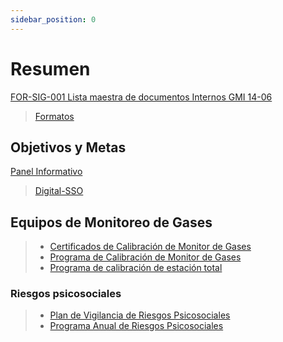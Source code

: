 ```yaml
---
sidebar_position: 0
---
```


# Resumen

[FOR-SIG-001 Lista maestra de documentos Internos GMI 14-06](https://gmiperu.sharepoint.com/:x:/r/sites/ESTRUCTURASIGGMI/Documentos%20compartidos/ESTRUCTURA%20SIG%20GMI/7.5%20INFORMACI%C3%93N%20DOCUMENTADA/3.%20Registros/1.%20Lista%20Maestra%20de%20Documentos/FOR-SIG-001%20Lista%20maestra%20de%20documentos%20Internos%20GMI%2014-06.xlsx?d=w75df8517048a46299cdd4c558bd7e20e&csf=1&web=1&e=r5H0qp)

> [Formatos](https://gmiperu.sharepoint.com/sites/ESTRUCTURASIGGMI/Documentos%20compartidos/Forms/AllItems.aspx?id=%2Fsites%2FESTRUCTURASIGGMI%2FDocumentos%20compartidos%2FESTRUCTURA%20SIG%20GMI%2F8%2E1%20PLANIFICACI%C3%93N%20Y%20CONTROL%20OPERACIONAL%2F3%2E%20Registros%2F2023%2F5%2E%20Formatos&p=true&ct=1687192849789&or=OWA%2DNT&cid=859ba0f8%2D517b%2D134c%2D1af5%2D10298533ef93&ga=1)

## Objetivos y Metas

  [Panel Informativo](https://gmiperu.sharepoint.com/sites/ESTRUCTURASIGGMI/Documentos%20compartidos/ESTRUCTURA%20SIG%20GMI/7.4.%20COMUNICACI%C3%93N/3.%20Registros/2023/2.%20Paneles/1.%20Mina/0.%20FOR-SIG-007%20Objetivos%20SIG%20SSOMAC%202023_GMI.pdf?CT=1687209721757&OR=ItemsView)
  > [Digital-SSO](https://gmiperu.sharepoint.com/:x:/r/sites/ESTRUCTURASIGGMI/_layouts/15/Doc.aspx?sourcedoc=%7BEED03738-D99E-4336-8533-EBD450631768%7D&file=1.%20FOR-SIG-007%20Objetivos%20SIG%20SSOMAC%20-%20SSO%202023.xlsx&action=default&mobileredirect=true)

## Equipos de Monitoreo de Gases

  > - [Certificados de Calibración de Monitor de Gases](https://gmiperu-my.sharepoint.com/personal/equispe_gmisac_com_pe/_layouts/15/onedrive.aspx?login_hint=equispe%40gmisac%2Ecom%2Epe&id=%2Fsites%2FESTRUCTURASIGGMI%2FDocumentos%20compartidos%2FESTRUCTURA%20SIG%20GMI%2F9%2E1%20SEGUIMIENTO%2CMEDICION%20Y%20ANALISIS%2F3%2E%20Registros%2F14%2E%20Higiene%20Ocupacional%2F2023%2F1%2E%20Certificados%20de%20Calibraci%C3%B3n%2F2023&listurl=https%3A%2F%2Fgmiperu%2Esharepoint%2Ecom%2Fsites%2FESTRUCTURASIGGMI%2FDocumentos%20compartidos&remoteItem=%7B%22mp%22%3A%7B%22webAbsoluteUrl%22%3A%22https%3A%2F%2Fgmiperu%2Dmy%2Esharepoint%2Ecom%2Fpersonal%2Fequispe%5Fgmisac%5Fcom%5Fpe%22%2C%22listFullUrl%22%3A%22https%3A%2F%2Fgmiperu%2Dmy%2Esharepoint%2Ecom%2Fpersonal%2Fequispe%5Fgmisac%5Fcom%5Fpe%2FDocuments%22%2C%22rootFolder%22%3A%22%2Fpersonal%2Fequispe%5Fgmisac%5Fcom%5Fpe%2FDocuments%2FESTRUCTURA%20SIG%20GMI%22%7D%2C%22rsi%22%3A%7B%22listFullUrl%22%3A%22https%3A%2F%2Fgmiperu%2Esharepoint%2Ecom%2Fsites%2FESTRUCTURASIGGMI%2FDocumentos%20compartidos%22%2C%22rootFolder%22%3A%22%2Fsites%2FESTRUCTURASIGGMI%2FDocumentos%20compartidos%2FESTRUCTURA%20SIG%20GMI%2F9%2E1%20SEGUIMIENTO%2CMEDICION%20Y%20ANALISIS%2F3%2E%20Registros%2F14%2E%20Higiene%20Ocupacional%2F2023%2F1%2E%20Certificados%20de%20Calibraci%C3%B3n%2F2023%22%2C%22webAbsoluteUrl%22%3A%22https%3A%2F%2Fgmiperu%2Esharepoint%2Ecom%2Fsites%2FESTRUCTURASIGGMI%22%7D%7D&view=0&viewid=a979b7ce%2D4e6a%2D4c7e%2D9a7d%2D62f7c0b62ad6)
  > - [Programa de Calibración de Monitor de Gases](https://gmiperu.sharepoint.com/:x:/r/sites/ESTRUCTURASIGGMI/_layouts/15/Doc.aspx?sourcedoc=%7BBE2A2720-224F-4F8D-93C0-6C413969AD9C%7D&file=FOR-SIG-044%20-%20Programa%20de%20Calibracion%20de%20.xlsm&action=default&mobileredirect=true)
  > - [Programa de calibración de estación total](https://gmiperu.sharepoint.com/:x:/r/sites/ESTRUCTURASIGGMI/_layouts/15/Doc.aspx?sourcedoc=%7B04A5B2A7-7379-4FAA-9BBF-315FBAEEF5E5%7D&file=Programa%20de%20Calibraci%C3%B3n%20de%20estaci%C3%B3n%20Total.xlsx&action=default&mobileredirect=true)

### Riesgos psicosociales

> - [Plan de Vigilancia de Riesgos Psicosociales](https://gmiperu-my.sharepoint.com/personal/equispe_gmisac_com_pe/_layouts/15/onedrive.aspx?listurl=https%3A%2F%2Fgmiperu%2Esharepoint%2Ecom%2Fsites%2FESTRUCTURASIGGMI%2FDocumentos%20compartidos&viewid=a979b7ce%2D4e6a%2D4c7e%2D9a7d%2D62f7c0b62ad6&login_hint=equispe%40gmisac%2Ecom%2Epe&id=%2Fsites%2FESTRUCTURASIGGMI%2FDocumentos%20compartidos%2FESTRUCTURA%20SIG%20GMI%2F6%2E2%20OBJETIVOS%20DEL%20SIG%20Y%20PLANIFICACI%C3%93N%20PARA%20LOGRARLOS%2F3%2E%20Registros%2F7%2E%20Programa%20de%20SO%2F2023%2FPlan%20de%20vigilancia%20de%20factores%20de%20riesgos%20psicosociales%20%2D%20GMI%202023%2Epdf&parent=%2Fsites%2FESTRUCTURASIGGMI%2FDocumentos%20compartidos%2FESTRUCTURA%20SIG%20GMI%2F6%2E2%20OBJETIVOS%20DEL%20SIG%20Y%20PLANIFICACI%C3%93N%20PARA%20LOGRARLOS%2F3%2E%20Registros%2F7%2E%20Programa%20de%20SO%2F2023)
> - [Programa Anual de Riesgos Psicosociales](https://gmiperu.sharepoint.com/:x:/r/sites/ESTRUCTURASIGGMI/Documentos%20compartidos/ESTRUCTURA%20SIG%20GMI/6.2%20OBJETIVOS%20DEL%20SIG%20Y%20PLANIFICACI%C3%93N%20PARA%20LOGRARLOS/3.%20Registros/7.%20Programa%20de%20SO/2023/PRG-MSO-002%20Programa%20Anual%20de%20Riesgos%20Psicosociales%202023.xlsx?d=wdfb0a130f89b46c7ae5739234c989c47&csf=1&web=1&e=pKr4WW)

